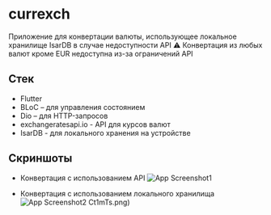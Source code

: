 # currexch

Приложение для конвертации валюты, использующее локальное хранилище IsarDB в случае недоступности API
⚠️ Конвертация из любых валют кроме EUR недоступна из-за ограничений API

## Стек
- Flutter
- BLoC – для управления состоянием
- Dio – для HTTP-запросов
- exchangeratesapi.io - API для курсов валют
- IsarDB - для локального хранения на устройстве

## Скриншоты
- Конвертация с использованием API
![App Screenshot1](https://i.imgur.com/XCt1mTs.png)

- Конвертация с использованием локального хранилища
![App Screenshot2](https://i.imgur.com/OCqlHMX.png)
Ct1mTs.png)
